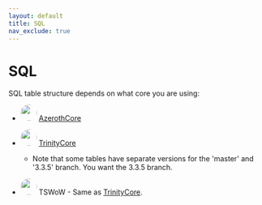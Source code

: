 ```yaml
---
layout: default
title: SQL
nav_exclude: true
---
```


# SQL

SQL table structure depends on what core you are using:

- <img width="32px" style="border-radius: 50%;" src="https://cdn.discordapp.com/icons/217589275766685707/997a566468859317e9e22e9e782fb587.png?size=240"> [AzerothCore](https://www.azerothcore.org/wiki/database-world)

- <img width="32px" style="border-radius: 50%;" src="https://cdn.discordapp.com/icons/376073286427344897/d5538e2eea07f10103b6546eaeba76a7.png?size=240"> [TrinityCore](https://trinitycore.atlassian.net/wiki/spaces/tc/pages/2130013/World)
    - Note that some tables have separate versions for the 'master' and '3.3.5' branch. You want the 3.3.5 branch.

- <img width="32px" style="border-radius: 50%;" src="https://cdn.discordapp.com/icons/793065928870854667/455d9131fd64cc40a99937898a91d5a8.png?size=240"> TSWoW - Same as [TrinityCore](https://trinitycore.atlassian.net/wiki/spaces/tc/pages/2130013/World).